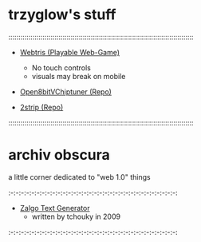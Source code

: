 <h1>
trzyglow's stuff
</h1>

::::::::::::::::::::::::::::::::::::::::::::::::::::::::::::::::::::::::::::::::::::::::::::

- [Webtris (Playable Web-Game)](./data/tris.html)
    - No touch controls
    - visuals may break on mobile

- [Open8bitVChiptuner (Repo)](https://github.com/trzyglow/Open8bitVChiptuner)

- [2strip (Repo)](https://github.com/trzyglow/2strip)

::::::::::::::::::::::::::::::::::::::::::::::::::::::::::::::::::::::::::::::::::::::::::::

<h1>
archiv obscura
</h1>

a little corner dedicated to "web 1.0" things

:-:-:-:-:-:-:-:-:-:-:-:-:-:-:-:-:-:-:-:-:-:-:-:-:-:-:-:-:-:-:-:-:

- [Zalgo Text Generator](./data/zalgo.html)
    - written by tchouky in 2009

:-:-:-:-:-:-:-:-:-:-:-:-:-:-:-:-:-:-:-:-:-:-:-:-:-:-:-:-:-:-:-:-:

<link rel="shortcut icon" type="image/png" href="./data/favicon.png">
